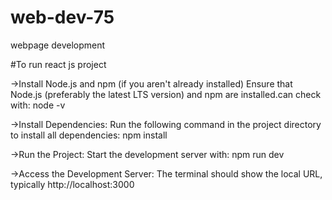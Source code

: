 
# web-dev-75
webpage development 

#To run react js project

->Install Node.js and npm (if you aren't already installed)
   Ensure that Node.js (preferably the latest LTS version) and npm are installed.can check with:
   node -v

->Install Dependencies: Run the following command in the project directory to install all dependencies:
    npm install

->Run the Project: Start the development server with:
    npm run dev

->Access the Development Server: The terminal should show the local URL, typically http://localhost:3000    

